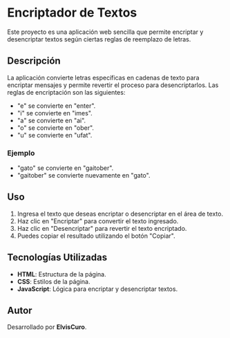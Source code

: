 # Encriptador de Textos

Este proyecto es una aplicación web sencilla que permite encriptar y desencriptar textos según ciertas reglas de reemplazo de letras.

## Descripción

La aplicación convierte letras específicas en cadenas de texto para encriptar mensajes y permite revertir el proceso para desencriptarlos. Las reglas de encriptación son las siguientes:

- "e" se convierte en "enter".
- "i" se convierte en "imes".
- "a" se convierte en "ai".
- "o" se convierte en "ober".
- "u" se convierte en "ufat".

### Ejemplo

- "gato" se convierte en "gaitober".
- "gaitober" se convierte nuevamente en "gato".

## Uso

1. Ingresa el texto que deseas encriptar o desencriptar en el área de texto.
2. Haz clic en "Encriptar" para convertir el texto ingresado.
3. Haz clic en "Desencriptar" para revertir el texto encriptado.
4. Puedes copiar el resultado utilizando el botón "Copiar".

## Tecnologías Utilizadas

- **HTML**: Estructura de la página.
- **CSS**: Estilos de la página.
- **JavaScript**: Lógica para encriptar y desencriptar textos.

## Autor

Desarrollado por **ElvisCuro**.
